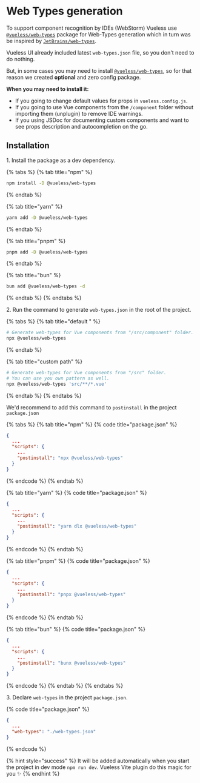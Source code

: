 # Web Types generation

To support component recognition by IDEs (WebStorm) Vueless use  [`@vueless/web-types`](https://www.npmjs.com/package/@vueless/web-types) package for Web-Types generation which in turn was be inspired by [`JetBrains/web-types`](https://github.com/JetBrains/web-types).&#x20;

Vueless UI already included latest `web-types.json` file, so you don't need to do nothing.

But, in some cases you may need to install  [`@vueless/web-types`](https://www.npmjs.com/package/@vueless/web-types), so for that reason we created **optional** and zero config package.

**When you may need to install it:**

* If you going to change default values for props in `vueless.config.js`.
* If you going to use Vue components from the `/component` folder without importing them (unplugin) to remove IDE warnings.
* If you using JSDoc for documenting custom components and want to see props description and autocompletion on the go.

## Installation

1\. Install the package as a dev dependency.

{% tabs %}
{% tab title="npm" %}
```bash
npm install -D @vueless/web-types
```
{% endtab %}

{% tab title="yarn" %}
```bash
yarn add -D @vueless/web-types
```
{% endtab %}

{% tab title="pnpm" %}
```bash
pnpm add -D @vueless/web-types
```
{% endtab %}

{% tab title="bun" %}
```bash
bun add @vueless/web-types -d
```
{% endtab %}
{% endtabs %}

2\. Run the command to generate `web-types.json` in the root of the project.

{% tabs %}
{% tab title="default " %}
```bash
# Generate web-types for Vue components from "/src/component" folder.
npx @vueless/web-types
```
{% endtab %}

{% tab title="custom path" %}
```bash
# Generate web-types for Vue components from "/src" folder.
# You can use you own pattern as well.
npx @vueless/web-types 'src/**/*.vue'
```
{% endtab %}
{% endtabs %}

We'd recommend to add this command to `postinstall` in the project `package.json`

{% tabs %}
{% tab title="npm" %}
{% code title="package.json" %}
```json
{
  ...
  "scripts": {
    ...
    "postinstall": "npx @vueless/web-types"
  }
}
```
{% endcode %}
{% endtab %}

{% tab title="yarn" %}
{% code title="package.json" %}
```json
{
  ...
  "scripts": {
    ...
    "postinstall": "yarn dlx @vueless/web-types"
  }
}
```
{% endcode %}
{% endtab %}

{% tab title="pnpm" %}
{% code title="package.json" %}
```json
{
  ...
  "scripts": {
    ...
    "postinstall": "pnpx @vueless/web-types"
  }
}
```
{% endcode %}
{% endtab %}

{% tab title="bun" %}
{% code title="package.json" %}
```json
{
  ...
  "scripts": {
    ...
    "postinstall": "bunx @vueless/web-types"
  }
}
```
{% endcode %}
{% endtab %}
{% endtabs %}

3\. Declare `web-types` in the project `package.json`.&#x20;

{% code title="package.json" %}
```json
{
  ...
  "web-types": "./web-types.json"
}
```
{% endcode %}

{% hint style="success" %}
It will be added automatically when you start the project in dev mode `npm run dev`. Vueless Vite plugin do this magic for you ✨
{% endhint %}

